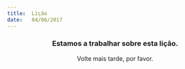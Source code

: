```yaml
---
title:  Lição
date:   04/06/2017
---
```


### <center>Estamos a trabalhar sobre esta lição.</center>
<center>Volte mais tarde, por favor.</center>